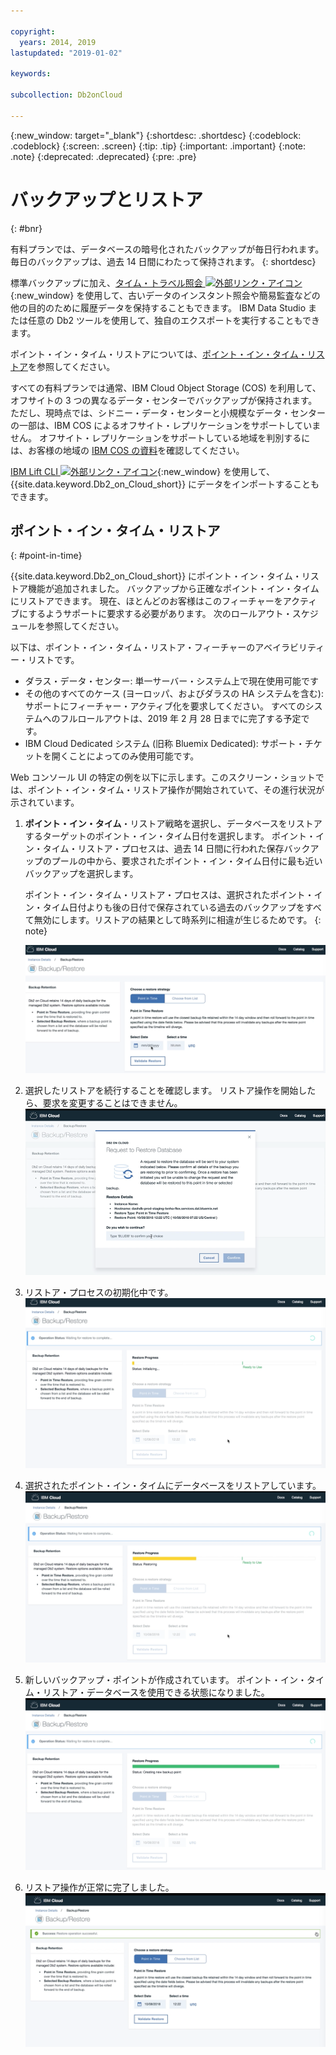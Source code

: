 ```yaml
---

copyright:
  years: 2014, 2019
lastupdated: "2019-01-02"

keywords: 

subcollection: Db2onCloud

---
```


<!-- Attribute definitions --> 
{:new_window: target="_blank"}
{:shortdesc: .shortdesc}
{:codeblock: .codeblock}
{:screen: .screen}
{:tip: .tip}
{:important: .important}
{:note: .note}
{:deprecated: .deprecated}
{:pre: .pre}

# バックアップとリストア
{: #bnr}

有料プランでは、データベースの暗号化されたバックアップが毎日行われます。 毎日のバックアップは、過去 14 日間にわたって保持されます。
{: shortdesc}

標準バックアップに加え、[タイム・トラベル照会 ![外部リンク・アイコン](../../icons/launch-glyph.svg "外部リンク・アイコン")](https://developer.ibm.com/answers/questions/426878/how-do-i-use-time-travel-query-in-db2-or-db2-on-cl.html){:new_window} を使用して、古いデータのインスタント照会や簡易監査などの他の目的のために履歴データを保持することもできます。 IBM Data Studio または任意の Db2 ツールを使用して、独自のエクスポートを実行することもできます。
 
ポイント・イン・タイム・リストアについては、[ポイント・イン・タイム・リストア](#point-in-time)を参照してください。

すべての有料プランでは通常、IBM Cloud Object Storage (COS) を利用して、オフサイトの 3 つの異なるデータ・センターでバックアップが保持されます。 ただし、現時点では、シドニー・データ・センターと小規模なデータ・センターの一部は、IBM COS によるオフサイト・レプリケーションをサポートしていません。 オフサイト・レプリケーションをサポートしている地域を判別するには、お客様の地域の [IBM COS の資料](/docs/services/cloud-object-storage/basics/endpoints.html#select-regions-and-endpoints)を確認してください。

<!-- Retained backups are used by IBM for system recovery purposes in the event of a disaster or system loss. Use the [Time Travel Query ![External link icon](../../icons/launch-glyph.svg "External link icon")](https://developer.ibm.com/answers/questions/426878/how-do-i-use-time-travel-query-in-db2-or-db2-on-cl.html){:new_window} to keep historical data for your own purposes. In addition, you can also perform your own exports using IBM Data Studio or any Db2 tool. -->

<!-- To store your backups offsite at a remote storage site, make a request to IBM Support. -->

[IBM Lift CLI ![外部リンク・アイコン](../../icons/launch-glyph.svg "外部リンク・アイコン")](https://lift.ng.bluemix.net/){:new_window} を使用して、{{site.data.keyword.Db2_on_Cloud_short}} にデータをインポートすることもできます。

## ポイント・イン・タイム・リストア
{: #point-in-time}

{{site.data.keyword.Db2_on_Cloud_short}} にポイント・イン・タイム・リストア機能が追加されました。 バックアップから正確なポイント・イン・タイムにリストアできます。 現在、ほとんどのお客様はこのフィーチャーをアクティブにするようサポートに要求する必要があります。 次のロールアウト・スケジュールを参照してください。

以下は、ポイント・イン・タイム・リストア・フィーチャーのアベイラビリティー・リストです。
- ダラス・データ・センター: 単一サーバー・システム上で現在使用可能です
- その他のすべてのケース (ヨーロッパ、およびダラスの HA システムを含む): サポートにフィーチャー・アクティブ化を要求してください。 すべてのシステムへのフルロールアウトは、2019 年 2 月 28 日までに完了する予定です。
- IBM Cloud Dedicated システム (旧称 Bluemix Dedicated): サポート・チケットを開くことによってのみ使用可能です。

Web コンソール UI の特定の例を以下に示します。このスクリーン・ショットでは、ポイント・イン・タイム・リストア操作が開始されていて、その進行状況が示されています。

1. **ポイント・イン・タイム**・リストア戦略を選択し、データベースをリストアするターゲットのポイント・イン・タイム日付を選択します。 ポイント・イン・タイム・リストア・プロセスは、過去 14 日間に行われた保存バックアップのプールの中から、要求されたポイント・イン・タイム日付に最も近いバックアップを選択します。 

   ポイント・イン・タイム・リストア・プロセスは、選択されたポイント・イン・タイム日付よりも後の日付で保存されている過去のバックアップをすべて無効にします。リストアの結果として時系列に相違が生じるためです。
   {: note}

   ![ポイント・イン・タイム・リストア戦略の選択が強調表示されたビュー](images/pit_restore_1.png)

2. 選択したリストアを続行することを確認します。 リストア操作を開始したら、要求を変更することはできません。  
![ポイント・イン・タイム・リストア確認ダイアログのビュー](images/pit_restore_2.png)

3. リストア・プロセスの初期化中です。
![ポイント・イン・タイム・リストア初期化のビュー](images/pit_restore_3.png)

4. 選択されたポイント・イン・タイムにデータベースをリストアしています。
![ポイント・イン・タイム・リストアの進行状況のビュー](images/pit_restore_4.png)

5. 新しいバックアップ・ポイントが作成されています。 ポイント・イン・タイム・リストア・データベースを使用できる状態になりました。
![新しいバックアップ・ポイントの作成のビュー](images/pit_restore_5.png)

6. リストア操作が正常に完了しました。
![リストア操作の正常完了のビュー](images/pit_restore_6.png)

